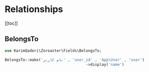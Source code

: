 # Relationships

[[toc]]

## BelongsTo


```php
use KarimQaderi\Zoroaster\Fields\BelongsTo;

BelongsTo::make('نام کاربر' , 'user_id' , 'App\User' , 'user')
                                    ->display('name')
```
